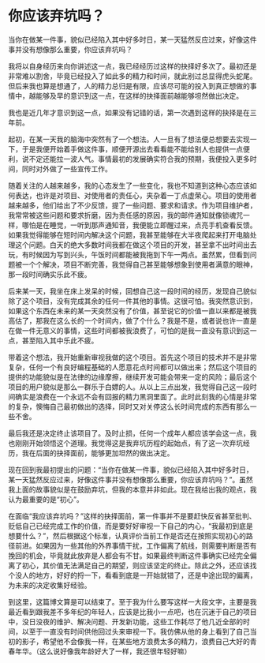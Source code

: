 # 你应该弃坑吗？


当你在做某一件事，貌似已经陷入其中好多时日，某一天猛然反应过来，好像这件事并没有想像那么重要，你应该弃坑吗？

我将以自身经历来向你讲述这一点，我已经经历过这样的抉择好多次了。最初还是非常难以割舍，毕竟已经投入了如此多的精力和时间，就此别过总显得虎头蛇尾。但后来我也算是想通了，人的精力总归是有限，应该尽可能的投入到真正想做的事情中，越能够及早的意识到这一点，在这样的抉择面前越能够坦然做出决定。

我也是近几年才意识到这一点，如果没有记错的话，第一次遇到这样的抉择是在三年前。

起初，在某一天我的脑海中突然有了一个想法。人一旦有了想法便总想要去实现一下，于是我便开始着手做这件事，顺便开源出去看看能不能给别人也提供一点便利，说不定还能拉一波人气。事情最初的发展确实符合我的预期，我便投入更多时间，同时对外做了一些宣传工作。

随着关注的人越来越多，我的心态发生了一些变化，我也不知道到这种心态应该如何表达，也许是对项目、对使用者的责任心，夹杂着一丁点虚荣心。项目的使用者越来越多，他们给出了不少反馈，提了一些问题、要求和请求。作为项目维护者，我常常被这些问题和要求折磨，因为责任感的原因，我的邮件通知就像锁魂咒一样，哪怕是在睡觉，一听到那声通知音，我便能立即醒过来，点亮手机查看反馈。如果我觉得能够在短时间内解决这个问题，我甚至能够在大半夜爬起来打开电脑处理这个问题。白天的绝大多数时间我都在做这个项目的开发，甚至拿不出时间出去玩，有时候因为写到兴头，午饭时间都能被我拖到下午一两点。虽然累，但看到问题被一个个解决，项目不断完善，我觉得自己甚至能够想象到使用者满意的眼神，那一段时间确实乐此不疲。

后来某一天，我坐在床上发呆的时候，回想自己这一段时间的经历，发现自己貌似除了这个项目，没有完成其余的任何一件其他的事情。这很可怕。我突然意识到，如果这个东西在未来的某一天突然没有了价值，甚至说它的价值一直以来都是被我高估了，那我在这么长的一个时间内，做了个什么？我是不是，或者说也许一直是在做一件无意义的事情，这些时间都被我浪费了，可怕的是我一直没有意识到这一点，甚至陷入其中乐此不疲。

带着这个想法，我开始重新审视我做的这个项目。首先这个项目的技术并不是非常复杂，任何一个有良好编程基础的人愿意花点时间都可以做出来；然后这个项目的提供的功能貌似是在法律的边缘摩擦，继续开发可能会带来一定的风险；最后这个项目的用户貌似是那么一群乐于白嫖的人。从以上三点出发，我觉得自己这一段时间确实是浪费在一个永远不会有回报的精力黑洞里面了。此时此刻我的心情是非常的复杂，懊悔自己最初做出的选择，同时又对关停这么长时间完成的东西有那么一些不舍。

最后我还是决定终止该项目了。及时止损，任何一个成年人都应该学会这一点，我也刚刚开始领悟这个道理。我觉得这是我弃坑历程的起始点，有了这一次弃坑经历，我在后面的抉择面前，能够更加坦然的做出决定。

现在回到我最初提出的问题：“当你在做某一件事，貌似已经陷入其中好多时日，某一天猛然反应过来，好像这件事并没有想像那么重要，你应该弃坑吗？”。虽然我上面的故事貌似是在鼓励弃坑，但我的本意并非如此。现在我给出我的观点，我认为最重要的是“初心”。

在面临“我应该弃坑吗？”这样的抉择面前，第一件事并不是要赶快反省甚至批判、贬低自己已经完成工作的价值，而是要好好审视一下自己的内心，“我最初到底是想要什么？”，然后根据这个标准，认真评价当前工作是否还在按照实现初心的路径前进。如果因为一些其他的外界事情干扰，工作偏离了航线，则需要判断是否有挽回的机会，毕竟就此放弃是人都会有不甘。如果最终判断这件事确实已经完全偏离了初心，其价值无法满足自己的期望，则应该坚定的终止。除此之外，还应该找个没人的地方，好好的捋一下，看看到底是一开始就错了，还是中途出现的偏离，为未来的决定收集好经验。

到这里，这篇博文算是可以结束了。至于我为什么要写这样一大段文字，主要是我最近看到跟我差不多年纪的年轻人，应该是比我小一点吧，也在沉迷于自己的项目中，没日没夜的维护、解决问题、开发新功能，这些工作耗尽了他几近全部的时间，以至于一直没有时间供他回过头来审视一下。我仿佛从他的身上看到了自己当初的影子，希望他不会像我一样，在某些地方浪费太多的精力，浪费自己大好的青春年华。（这么说好像我年龄好大了一样，我还很年轻好嘛）


